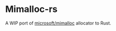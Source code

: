 # Mimalloc-rs

A WIP port of [microsoft/mimalloc](https://github.com/microsoft/mimalloc)
allocator to Rust.